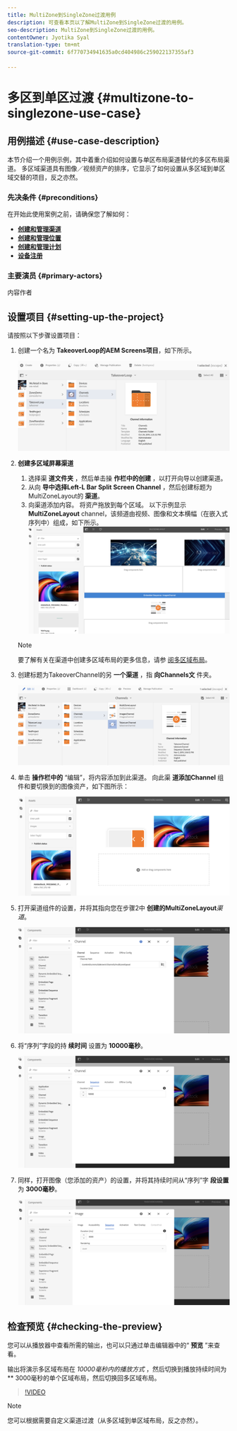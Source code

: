 ```yaml
---
title: MultiZone到SingleZone过渡用例
description: 可查看本页以了解MultiZone到SingleZone过渡的用例。
seo-description: MultiZone到SingleZone过渡的用例。
contentOwner: Jyotika Syal
translation-type: tm+mt
source-git-commit: 6f770734941635a0cd404986c259022137355af3

---
```



# 多区到单区过渡 {#multizone-to-singlezone-use-case}


## 用例描述 {#use-case-description}

本节介绍一个用例示例，其中着重介绍如何设置与单区布局渠道替代的多区布局渠道。 多区域渠道具有图像／视频资产的排序，它显示了如何设置从多区域到单区域交替的项目，反之亦然。

### 先决条件 {#preconditions}

在开始此使用案例之前，请确保您了解如何：

* **[创建和管理渠道](managing-channels.md)**
* **[创建和管理位置](managing-locations.md)**
* **[创建和管理计划](managing-schedules.md)**
* **[设备注册](device-registration.md)**

### 主要演员 {#primary-actors}

内容作者

## 设置项目 {#setting-up-the-project}

请按照以下步骤设置项目：

1. 创建一个名为 **TakeoverLoop的AEM Screens项目**，如下所示。

   ![资产](assets/mz-to-sz1.png)


1. **创建多区域屏幕渠道**

   1. 选择渠 **道文件夹** ，然后单击操 **作栏中的创建** ，以打开向导以创建渠道。
   1. 从向 **导中选择Left-L Bar Split Screen Channel** ，然后创建标题为MultiZoneLayout的 **渠道**。
   1. 向渠道添加内容。 将资产拖放到每个区域。 以下示例显示 **MultiZoneLayout** channel，该频道由视频、图像和文本横幅（在嵌入式序列中）组成，如下所示。
   ![资产](assets/mz-to-sz2.png)

   >[!NOTE]
   >
   >要了解有关在渠道中创建多区域布局的更多信息，请参 [阅多区域布局](multi-zone-layout-aem-screens.md)。


1. 创建标题为TakeoverChannel的另 **一个渠道** ，指 **向Channels文** 件夹。

   ![资产](assets/mz-to-sz3.png)

1. 单击 **操作栏中的** “编辑”，将内容添加到此渠道。 向此渠 **道添加Channel** 组件和要切换到的图像资产，如下图所示：

   ![资产](assets/mz-to-sz4.png)

1. 打开渠道组件的设置，并将其指向您在步骤2中 **创建的MultiZoneLayout***渠道*。

   ![资产](assets/mz-to-sz5.png)

1. 将“序列”字段的持 **续时间** 设置为 **10000毫秒**。

   ![资产](assets/mz-to-sz6.png)

1. 同样，打开图像（您添加的资产）的设置，并将其持续时间从“序列”字 **段设置** 为 **3000毫秒**。

   ![资产](assets/mz-to-sz7.png)

## 检查预览 {#checking-the-preview}

您可以从播放器中查看所需的输出，也可以只通过单击编辑器中的“ **预览** ”来查看。

输出将演示多区域布局在 *10000毫秒内的播放方式* ，然后切换到播放持续时间为 ** 3000毫秒的单个区域布局，然后切换回多区域布局。

>[!VIDEO](https://video.tv.adobe.com/v/30366)

>[!NOTE]
>
>您可以根据需要自定义渠道过渡（从多区域到单区域布局，反之亦然）。